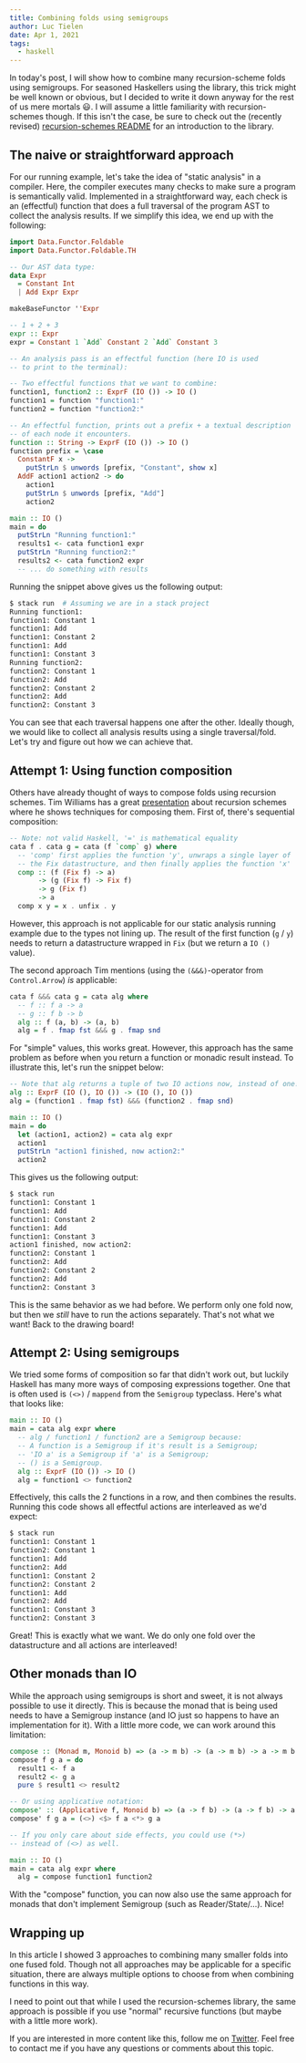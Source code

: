 ```yaml
---
title: Combining folds using semigroups
author: Luc Tielen
date: Apr 1, 2021
tags:
  - haskell
---
```


In today's post, I will show how to combine many recursion-scheme folds
using semigroups. For seasoned Haskellers using the library, this trick might be
well known or obvious, but I decided to write it down anyway for the rest of us
mere mortals :smiley:. I will assume a little familiarity with
recursion-schemes though. If this isn't the case, be sure to check out the
(recently revised) [recursion-schemes README](https://github.com/recursion-schemes/recursion-schemes/)
for an introduction to the library.

## The naive or straightforward approach

For our running example, let's take the idea of "static analysis" in a compiler.
Here, the compiler executes many checks to make sure a program is semantically
valid. Implemented in a straightforward way, each check is an (effectful)
function that does a full traversal of the program AST to collect the analysis
results. If we simplify this idea, we end up with the following:

```haskell
import Data.Functor.Foldable
import Data.Functor.Foldable.TH

-- Our AST data type:
data Expr
  = Constant Int
  | Add Expr Expr

makeBaseFunctor ''Expr

-- 1 + 2 + 3
expr :: Expr
expr = Constant 1 `Add` Constant 2 `Add` Constant 3

-- An analysis pass is an effectful function (here IO is used
-- to print to the terminal):

-- Two effectful functions that we want to combine:
function1, function2 :: ExprF (IO ()) -> IO ()
function1 = function "function1:"
function2 = function "function2:"

-- An effectful function, prints out a prefix + a textual description
-- of each node it encounters.
function :: String -> ExprF (IO ()) -> IO ()
function prefix = \case
  ConstantF x ->
    putStrLn $ unwords [prefix, "Constant", show x]
  AddF action1 action2 -> do
    action1
    putStrLn $ unwords [prefix, "Add"]
    action2

main :: IO ()
main = do
  putStrLn "Running function1:"
  results1 <- cata function1 expr
  putStrLn "Running function2:"
  results2 <- cata function2 expr
  -- ... do something with results
```

Running the snippet above gives us the following output:

```bash
$ stack run  # Assuming we are in a stack project
Running function1:
function1: Constant 1
function1: Add
function1: Constant 2
function1: Add
function1: Constant 3
Running function2:
function2: Constant 1
function2: Add
function2: Constant 2
function2: Add
function2: Constant 3
```

You can see that each traversal happens one after the other. Ideally though, we
would like to collect all analysis results using a single traversal/fold. Let's
try and figure out how we can achieve that.

## Attempt 1: Using function composition

Others have already thought of ways to compose folds using recursion schemes.
Tim Williams has a great [presentation](https://github.com/willtim/recursion-schemes/raw/master/slides-final.pdf)
about recursion schemes where he shows techniques for composing them. First of,
there's sequential composition:

```haskell
-- Note: not valid Haskell, '=' is mathematical equality
cata f . cata g = cata (f `comp` g) where
  -- 'comp' first applies the function 'y', unwraps a single layer of
  -- the Fix datastructure, and then finally applies the function 'x'
  comp :: (f (Fix f) -> a)
       -> (g (Fix f) -> Fix f)
       -> g (Fix f)
       -> a
  comp x y = x . unfix . y
```

However, this approach is not applicable for our static analysis running example
due to the types not lining up. The result of the first function (`g` / `y`) needs
to return a datastructure wrapped in `Fix` (but we return a `IO ()` value).

The second approach Tim mentions (using the `(&&&)`-operator from
`Control.Arrow`) *is* applicable:

```haskell
cata f &&& cata g = cata alg where
  -- f :: f a -> a
  -- g :: f b -> b
  alg :: f (a, b) -> (a, b)
  alg = f . fmap fst &&& g . fmap snd
```

For "simple" values, this works great. However, this approach has the same
problem as before when you return a function or monadic result instead. To
illustrate this, let's run the snippet below:

```haskell
-- Note that alg returns a tuple of two IO actions now, instead of one!
alg :: ExprF (IO (), IO ()) -> (IO (), IO ())
alg = (function1 . fmap fst) &&& (function2 . fmap snd)

main :: IO ()
main = do
  let (action1, action2) = cata alg expr
  action1
  putStrLn "action1 finished, now action2:"
  action2
```

This gives us the following output:

```bash
$ stack run
function1: Constant 1
function1: Add
function1: Constant 2
function1: Add
function1: Constant 3
action1 finished, now action2:
function2: Constant 1
function2: Add
function2: Constant 2
function2: Add
function2: Constant 3
```

This is the same behavior as we had before. We perform only one fold now, but
then we *still* have to run the actions separately. That's not what we want!
Back to the drawing board!

## Attempt 2: Using semigroups

We tried some forms of composition so far that didn't work out, but luckily
Haskell has many more ways of composing expressions together. One that is
often used is `(<>)` / `mappend` from the `Semigroup` typeclass. Here's what
that looks like:

```haskell
main :: IO ()
main = cata alg expr where
  -- alg / function1 / function2 are a Semigroup because:
  -- A function is a Semigroup if it's result is a Semigroup;
  -- 'IO a' is a Semigroup if 'a' is a Semigroup;
  -- () is a Semigroup.
  alg :: ExprF (IO ()) -> IO ()
  alg = function1 <> function2
```

Effectively, this calls the 2 functions in a row, and then combines the results.
Running this code shows all effectful actions are interleaved as we'd expect:

```bash
$ stack run
function1: Constant 1
function2: Constant 1
function1: Add
function2: Add
function1: Constant 2
function2: Constant 2
function1: Add
function2: Add
function1: Constant 3
function2: Constant 3
```

Great! This is exactly what we want. We do only one fold over the datastructure
and all actions are interleaved!

## Other monads than IO

While the approach using semigroups is short and sweet, it is not always
possible to use it directly. This is because the monad that is being used needs
to have a Semigroup instance (and IO just so happens to have an implementation
for it). With a little more code, we can work around this limitation:

```haskell
compose :: (Monad m, Monoid b) => (a -> m b) -> (a -> m b) -> a -> m b
compose f g a = do
  result1 <- f a
  result2 <- g a
  pure $ result1 <> result2

-- Or using applicative notation:
compose' :: (Applicative f, Monoid b) => (a -> f b) -> (a -> f b) -> a -> f b
compose' f g a = (<>) <$> f a <*> g a

-- If you only care about side effects, you could use (*>)
-- instead of (<>) as well.

main :: IO ()
main = cata alg expr where
  alg = compose function1 function2
```

With the "compose" function, you can now also use the same approach for monads
that don't implement Semigroup (such as Reader/State/...). Nice!

## Wrapping up

In this article I showed 3 approaches to combining many smaller folds into one
fused fold. Though not all approaches may be applicable for a specific
situation, there are always multiple options to choose from when combining
functions in this way.

I need to point out that while I used the recursion-schemes library, the same
approach is possible if you use "normal" recursive functions (but maybe with a
little more work).

If you are interested in more content like this, follow me on
[Twitter](https://twitter.com/luctielen). Feel free to contact me if you have
any questions or comments about this topic.

